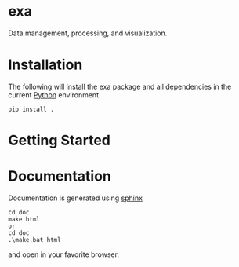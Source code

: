 # exa
Data management, processing, and visualization.


# Installation
The following will install the exa package and all dependencies in the
current [Python](https://www.python.org/, "Python") environment.
```
pip install .
```


# Getting Started


# Documentation
Documentation is generated using [sphinx](http://sphinx-doc.org "Sphinx")
```
cd doc
make html
or
cd doc
.\make.bat html
```
and open in your favorite browser.

